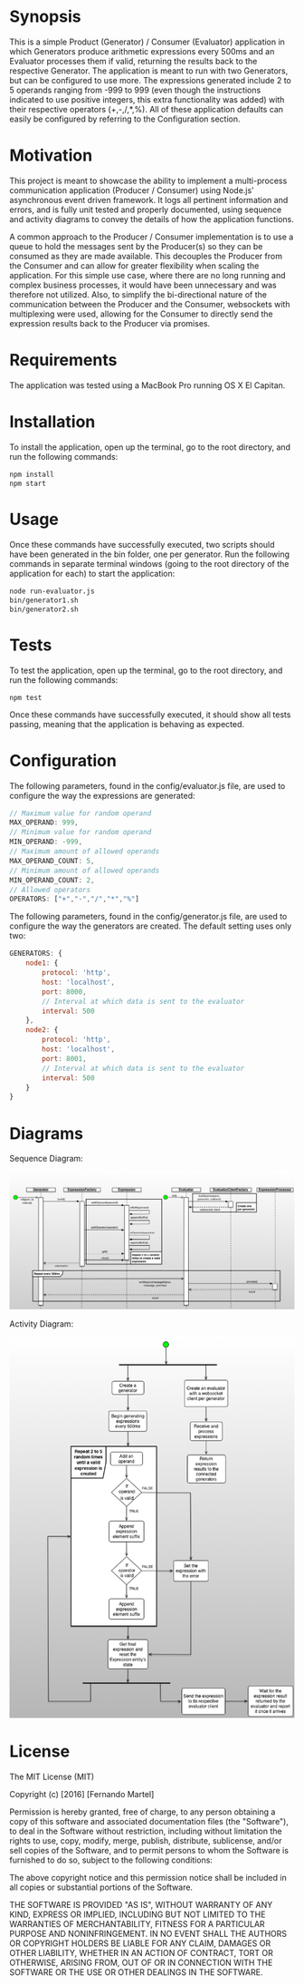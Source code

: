 # Synopsis

This is a simple Product (Generator) / Consumer (Evaluator) application in which Generators produce arithmetic expressions every 500ms and an Evaluator processes them if valid, returning the results back to the respective Generator. The application is meant to run with two Generators, but can be configured to use more. The expressions generated include 2 to 5 operands ranging from -999 to 999 (even though the instructions indicated to use positive integers, this extra functionality was added) with their respective operators (+,-,/,*,%). All of these application defaults can easily be configured by referring to the Configuration section.

# Motivation

This project is meant to showcase the ability to implement a multi-process communication application (Producer / Consumer) using Node.js' asynchronous event driven framework. It logs all pertinent information and errors, and is fully unit tested and properly documented, using sequence and activity diagrams to convey the details of how the application functions.

A common approach to the Producer / Consumer implementation is to use a queue to hold the messages sent by the Producer(s) so they can be consumed as they are made available. This decouples the Producer from the Consumer and can allow for greater flexibility when scaling the application. For this simple use case, where there are no long running and complex business processes, it would have been unnecessary and was therefore not utilized. Also, to simplify the bi-directional nature of the communication between the Producer and the Consumer, websockets with multiplexing were used, allowing for the Consumer to directly send the expression results back to the Producer via promises.

# Requirements

The application was tested using a MacBook Pro running OS X El Capitan.

# Installation

To install the application, open up the terminal, go to the root directory, and run the following commands:

```shell
npm install
npm start
```

# Usage

Once these commands have successfully executed, two scripts should have been generated in the bin folder, one per generator.
Run the following commands in separate terminal windows (going to the root directory of the application for each) to start the application:

```shell
node run-evaluator.js
bin/generator1.sh
bin/generator2.sh
```

# Tests

To test the application, open up the terminal, go to the root directory, and run the following commands:

```shell
npm test
```

Once these commands have successfully executed, it should show all tests passing, meaning that the application is behaving as expected.

# Configuration

The following parameters, found in the config/evaluator.js file, are used to configure the way the expressions are generated:

```javascript
// Maximum value for random operand
MAX_OPERAND: 999,
// Minimum value for random operand
MIN_OPERAND: -999,
// Maximum amount of allowed operands
MAX_OPERAND_COUNT: 5,
// Minimum amount of allowed operands
MIN_OPERAND_COUNT: 2,
// Allowed operators
OPERATORS: ["+","-","/","*","%"]
```

The following parameters, found in the config/generator.js file, are used to configure the way the generators are created. The default setting uses only two:

```javascript
GENERATORS: {
	node1: {
		protocol: 'http',
		host: 'localhost',
		port: 8000,
		// Interval at which data is sent to the evaluator
		interval: 500
	},
	node2: {
		protocol: 'http',
		host: 'localhost',
		port: 8001,
		// Interval at which data is sent to the evaluator
		interval: 500
	}
}
```

# Diagrams

Sequence Diagram:

![alt tag](https://raw.githubusercontent.com/fermartel/ProducerConsumer/master/ProducerConsumerSequenceDiagram.png)

Activity Diagram:

![alt tag](https://raw.githubusercontent.com/fermartel/ProducerConsumer/master/ProducerConsumerActivityDiagram.png)

# License

The MIT License (MIT)

Copyright (c) [2016] [Fernando Martel]

Permission is hereby granted, free of charge, to any person obtaining a copy
of this software and associated documentation files (the "Software"), to deal
in the Software without restriction, including without limitation the rights
to use, copy, modify, merge, publish, distribute, sublicense, and/or sell
copies of the Software, and to permit persons to whom the Software is
furnished to do so, subject to the following conditions:

The above copyright notice and this permission notice shall be included in all
copies or substantial portions of the Software.

THE SOFTWARE IS PROVIDED "AS IS", WITHOUT WARRANTY OF ANY KIND, EXPRESS OR
IMPLIED, INCLUDING BUT NOT LIMITED TO THE WARRANTIES OF MERCHANTABILITY,
FITNESS FOR A PARTICULAR PURPOSE AND NONINFRINGEMENT. IN NO EVENT SHALL THE
AUTHORS OR COPYRIGHT HOLDERS BE LIABLE FOR ANY CLAIM, DAMAGES OR OTHER
LIABILITY, WHETHER IN AN ACTION OF CONTRACT, TORT OR OTHERWISE, ARISING FROM,
OUT OF OR IN CONNECTION WITH THE SOFTWARE OR THE USE OR OTHER DEALINGS IN THE
SOFTWARE.